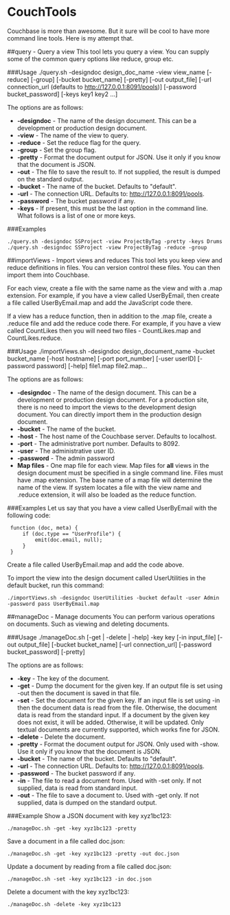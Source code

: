 # CouchTools

Couchbase is more than awesome. But it sure will be cool to have more command line tools. Here is my attempt that.

##query - Query a view
This tool lets you query a view. You can supply some of the common query options like reduce, group etc.

###Usage
	./query.sh -designdoc design_doc_name -view view_name [-reduce] [-group] [-bucket bucket_name] [-pretty] [-out output_file] [-url connection_url (defaults to http://127.0.0.1:8091/pools)] [-password bucket_password] [-keys key1 key2 ...]

The options are as follows:

- **-designdoc** - The name of the design document. This can be a development or production design document. 
- **-view** - The name of the view to query.
- **-reduce** - Set the reduce flag for the query.
- **-group** - Set the group flag.
- **-pretty** - Format the document output for JSON. Use it only if you know that the document is JSON.
- **-out** - The file to save the result to. If not supplied, the result is dumped on the standard output.
- **-bucket** - The name of the bucket. Defaults to "default".
- **-url** - The connection URL. Defaults to: http://127.0.0.1:8091/pools.
- **-password** - The bucket password if any.
- **-keys** - If present, this must be the last option in the command line. What follows is a list of one or more keys.

###Examples

	./query.sh -designdoc SSProject -view ProjectByTag -pretty -keys Drums
	./query.sh -designdoc SSProject -view ProjectByTag -reduce -group

##importViews - Import views and reduces
This tool lets you keep view and reduce definitions in files. You can version control these files. You can then import them into Couchbase.

For each view, create a file with the same name as the view and with a .map extension. For example, if you have a view called UserByEmail, then create a file called UserByEmail.map and add the JavaScript code there.

If a view has a reduce function, then in addition to the .map file, create a .reduce file and add the reduce code there. For example, if you have a view called CountLikes then you will need two files - CountLikes.map and CountLikes.reduce.

###Usage
	./importViews.sh -designdoc design_document_name -bucket bucket_name [-host hostname] [-port port_number] [-user userID] [-password password] [-help] file1.map file2.map...

The options are as follows:

- **-designdoc** - The name of the design document. This can be a development or production design document. For a production site, there is no need to import the views to the development design document. You can directly import them in the production design document.
- **-bucket** - The name of the bucket. 
- **-host** - The host name of the Couchbase server. Defaults to localhost.
- **-port** - The administrative port number. Defaults to 8092.
- **-user** - The administrative user ID.
- **-password** - The admin password
- **Map files** - One map file for each view. Map files for **all** views in the design document must be specified in a single command line. Files must have .map extension. The base name of a map file will determine the name of the view. If system locates a file with the view name and .reduce extension, it will also be loaded as the reduce function.

###Examples
Let us say that you have a view called UserByEmail with the following code:

	 function (doc, meta) {
		 if (doc.type == "UserProfile") {
			 emit(doc.email, null);
		 }
	 }

Create a file called UserByEmail.map and add the code above.

To import the view into the design document called UserUtilities in the default bucket, run this command:

	./importViews.sh -designdoc UserUtilities -bucket default -user Admin -password pass UserByEmail.map

##manageDoc - Manage documents
You can perform various operations on documents. Such as viewing and deleting documents.

###Usage
	./manageDoc.sh [-get | -delete | -help] -key key [-in input_file] [-out output_file] [-bucket bucket_name] [-url connection_url] [-password bucket_password] [-pretty]

The options are as follows:

- **-key** - The key of the document.
- **-get** - Dump the document for the given key. If an output file is set using -out then the document is saved in that file.
- **-set** - Set the document for the given key. If an input file is set using -in then the document data is read from the file. Otherwise, the document data
is read from the standard input. If a document by the given key does not exist, it will be added. Otherwise, it will be updated. Only textual documents are currently
supported, which works fine for JSON.
- **-delete** - Delete the document.
- **-pretty** - Format the document output for JSON. Only used with -show. Use it only if you know that the document is JSON.
- **-bucket** - The name of the bucket. Defaults to "default".
- **-url** - The connection URL. Defaults to: http://127.0.0.1:8091/pools.
- **-password** - The bucket password if any.
- **-in** - The file to read a document from. Used with -set only. If not supplied, data is read from standard input.
- **-out** - The file to save a document to. Used with -get only. If not supplied, data is dumped on the standard output.


###Example
Show a JSON document with key xyz1bc123:

	./manageDoc.sh -get -key xyz1bc123 -pretty
	
Save a document in a file called doc.json:

	./manageDoc.sh -get -key xyz1bc123 -pretty -out doc.json
	
Update a document by reading from a file called doc.json:

	./manageDoc.sh -set -key xyz1bc123 -in doc.json

Delete a document with the key xyz1bc123:

	./manageDoc.sh -delete -key xyz1bc123


